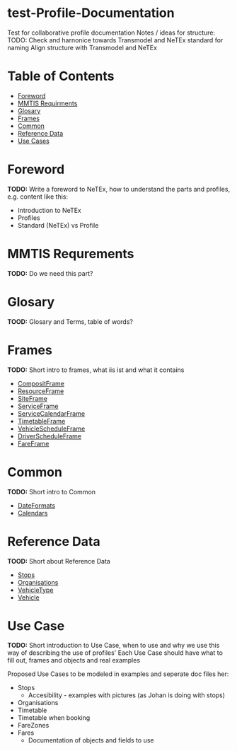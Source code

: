 # test-Profile-Documentation
Test for collaborative profile documentation
Notes / ideas for structure:
TODO: Check and harnonice towards Transmodel and NeTEx standard for naming
Align structure with Transmodel and NeTEx 
# Table of Contents
- [Foreword](#foreword)
- [MMTIS Requirments](#mmtis-requrements)
- [Glosary](#glosary)
- [Frames](#frames)
- [Common](#common)
- [Reference Data](#reference-data)
- [Use Cases](#use-case)
# Foreword
**TODO:** Write a foreword to NeTEx, how to understand the parts and profiles, e.g. content like this:
- Introduction to NeTEx
- Profiles
- Standard (NeTEx) vs Profile
# MMTIS Requrements
**TODO:** Do we need this part?
# Glosary
**TOOD:** Glosary and Terms, table of words?
# Frames
**TODO:** Short intro to frames, what iis ist and what it contains
- [CompositFrame](/01-Frames/01-CompositFrame.markdown)
- [ResourceFrame](/01-Frames/02-ResourceFrame.markdown)
- [SiteFrame](/01-Frames/03-SiteFrame.markdown)
- [ServiceFrame](/01-Frames/04-ServiceFrame.markdown)
- [ServiceCalendarFrame](/01-Frames/05-ServiceCalendarFrame.markdown)
- [TimetableFrame](/01-Frames/06-TimetableFrame.markdown)
- [VehicleScheduleFrame](/01-Frames/07-VehicleScheduleFrame.markdown)
- [DriverScheduleFrame](/01-Frames/08-DriverScheduleFrame.markdown)
- [FareFrame](/01-Frames/09-FareFrame.markdown)
# Common
**TODO:** Short intro to Common
- [DateFormats](/02-Common/01-DateFormats.markdown)
- [Calendars](/02-Common/02-Calendars.markdown)
# Reference Data
**TOOD:** Short about Reference Data
- [Stops](/03-ReferrenceData/01-Stops.markdown)
- [Organisations](/03-ReferrenceData/02-Organisations.markdown)
- [VehicleType](/03-ReferrenceData/03-VehicleType.markdown)
- [Vehicle](/03-ReferrenceData/04-Vehicle.markdown)
# Use Case
**TODO:** Short introduction to Use Case, when to use and why we use this way of describing the use of profiles'
Each Use Case should have what to fill out, frames and objects and real examples

Proposed Use Cases to be modeled in examples and seperate doc files her:
- Stops
	- Accesibility - examples with pictures (as Johan is doing with stops)
- Organisations
- Timetable
- Timetable when booking
- FareZones
- Fares
	- Documentation of objects and fields to use
